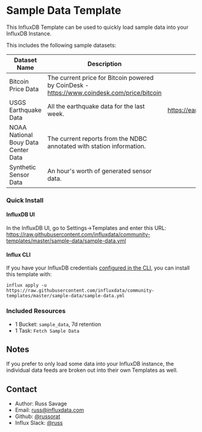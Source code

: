 # Sample Data Template

This InfluxDB Template can be used to quickly load sample data into your InfluxDB Instance.

This includes the following sample datasets:

| Dataset Name             | Description | Source |
|--------------------------|-------------|-------:|
| Bitcoin Price Data | The current price for Bitcoin powered by CoinDesk - https://www.coindesk.com/price/bitcoin | https://www.coindesk.com/coindesk-api |
| USGS Earthquake Data | All the earthquake data for the last week. | https://earthquake.usgs.gov/earthquakes/feed/v1.0/geojson.php |
| NOAA National Bouy Data Center Data | The current reports from the NDBC annotated with station information. | https://www.ndbc.noaa.gov/realtime.shtml |
| Synthetic Sensor Data | An hour's worth of generated sensor data. | https://github.com/influxdata/influxdb2-sample-data/tree/master/air-sensor-data |


### Quick Install

#### InfluxDB UI

In the InfluxDB UI, go to Settings->Templates and enter this URL: https://raw.githubusercontent.com/influxdata/community-templates/master/sample-data/sample-data.yml

#### Influx CLI
If you have your InfluxDB credentials [configured in the CLI](https://v2.docs.influxdata.com/cloud/reference/cli/influx/config/), you can install this template with:

```
influx apply -u https://raw.githubusercontent.com/influxdata/community-templates/master/sample-data/sample-data.yml
```

### Included Resources

- 1 Bucket: `sample_data`, 7d retention
- 1 Task: `Fetch Sample Data`

## Notes
If you prefer to only load some data into your InfluxDB instance, the individual data feeds are broken out into their own Templates as well.
    
## Contact

- Author: Russ Savage
- Email: russ@influxdata.com
- Github: [@russorat](https://github.com/russorat)
- Influx Slack: [@russ](https://influxdata.com/slack)
